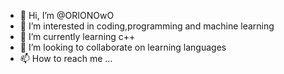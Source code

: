 - 👋 Hi, I’m @ORIONOwO
- 👀 I’m interested in coding,programming and machine learning
- 🌱 I’m currently learning c++
- 💞️ I’m looking to collaborate on learning languages
- 📫 How to reach me ...

<!---
ORIONOwO/ORIONOwO is a ✨ special ✨ repository because its `README.md` (this file) appears on your GitHub profile.
You can click the Preview link to take a look at your changes.
--->
